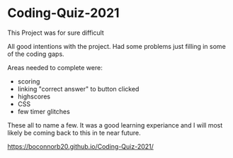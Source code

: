 # Coding-Quiz-2021

This Project was for sure difficult

All good intentions with the project. Had some problems just filling in some of the coding gaps. 

Areas needed to complete were:
- scoring
- linking "correct answer" to button clicked
- highscores
- CSS
- few timer glitches

These all to name a few. It was a good learning experiance and I will most likely be coming back to this in te near future. 

https://boconnorb20.github.io/Coding-Quiz-2021/

